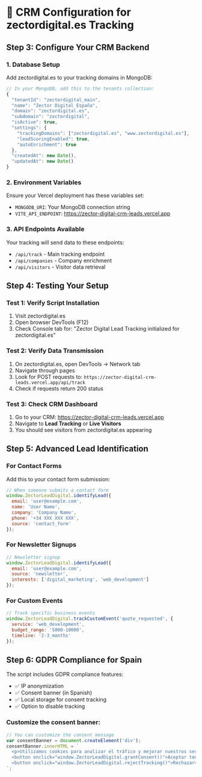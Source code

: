 # 🚀 CRM Configuration for zectordigital.es Tracking

## Step 3: Configure Your CRM Backend

### 1. Database Setup
Add zectordigital.es to your tracking domains in MongoDB:

```javascript
// In your MongoDB, add this to the tenants collection:
{
  "tenantId": "zectordigital_main",
  "name": "Zector Digital España",
  "domain": "zectordigital.es",
  "subdomain": "zectordigital",
  "isActive": true,
  "settings": {
    "trackingDomains": ["zectordigital.es", "www.zectordigital.es"],
    "leadScoringEnabled": true,
    "autoEnrichment": true
  },
  "createdAt": new Date(),
  "updatedAt": new Date()
}
```

### 2. Environment Variables
Ensure your Vercel deployment has these variables set:
- `MONGODB_URI`: Your MongoDB connection string
- `VITE_API_ENDPOINT`: https://zector-digital-crm-leads.vercel.app

### 3. API Endpoints Available
Your tracking will send data to these endpoints:
- `/api/track` - Main tracking endpoint
- `/api/companies` - Company enrichment
- `/api/visitors` - Visitor data retrieval

## Step 4: Testing Your Setup

### Test 1: Verify Script Installation
1. Visit zectordigital.es
2. Open browser DevTools (F12)
3. Check Console tab for: "Zector Digital Lead Tracking initialized for zectordigital.es"

### Test 2: Verify Data Transmission
1. On zectordigital.es, open DevTools → Network tab
2. Navigate through pages
3. Look for POST requests to: `https://zector-digital-crm-leads.vercel.app/api/track`
4. Check if requests return 200 status

### Test 3: Check CRM Dashboard
1. Go to your CRM: https://zector-digital-crm-leads.vercel.app
2. Navigate to **Lead Tracking** or **Live Visitors**
3. You should see visitors from zectordigital.es appearing

## Step 5: Advanced Lead Identification

### For Contact Forms
Add this to your contact form submission:
```javascript
// When someone submits a contact form
window.ZectorLeadDigital.identifyLead({
  email: 'user@example.com',
  name: 'User Name',
  company: 'Company Name',
  phone: '+34 XXX XXX XXX',
  source: 'contact_form'
});
```

### For Newsletter Signups
```javascript
// Newsletter signup
window.ZectorLeadDigital.identifyLead({
  email: 'user@example.com',
  source: 'newsletter',
  interests: ['digital_marketing', 'web_development']
});
```

### For Custom Events
```javascript
// Track specific business events
window.ZectorLeadDigital.trackCustomEvent('quote_requested', {
  service: 'web_development',
  budget_range: '5000-10000',
  timeline: '2-3_months'
});
```

## Step 6: GDPR Compliance for Spain

The script includes GDPR compliance features:
- ✅ IP anonymization
- ✅ Consent banner (in Spanish)
- ✅ Local storage for consent tracking
- ✅ Option to disable tracking

### Customize the consent banner:
```javascript
// You can customize the consent message
var consentBanner = document.createElement('div');
consentBanner.innerHTML = `
  <p>Utilizamos cookies para analizar el tráfico y mejorar nuestros servicios.</p>
  <button onclick="window.ZectorLeadDigital.grantConsent()">Aceptar todas</button>
  <button onclick="window.ZectorLeadDigital.rejectTracking()">Rechazar</button>
`;
```
